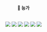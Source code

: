 <div align="center"> 
  
 <br/>
 <br/>
  
####  🤔 능가
  
 <br/>

<img src="https://img.shields.io/badge/React-61DAFB?style=for-the-badge&logo=React&logoColor=white"/>
<img src="https://img.shields.io/badge/ReactNative-00bfff?style=for-the-badge&logo=React&logoColor=white"/>
<img src="https://img.shields.io/badge/typescript-3178C6?style=for-the-badge&logo=typescript&logoColor=white"/>
<img src="https://img.shields.io/badge/JavaScript-F7DF1E?style=for-the-badge&logo=JavaScript&logoColor=white">
<img src="https://img.shields.io/badge/C-A8B9CC?style=for-the-badge&logo=C&logoColor=white">
<img src="https://img.shields.io/badge/C++-00599C?style=for-the-badge&logo=cplusplus&logoColor=white">
 
<br/>
<br/>
<br/>
<!--

#### 👯 갇혔어요

<br/>

[![soo's 42 stats](https://badge42.vercel.app/api/v2/cll5g971o006508mm482907tm/stats?cursusId=21&coalitionId=87)](https://profile.intra.42.fr/users/soo)
-->
<br/>
<br/>

 
#### 🥺 비루

<br>

[![Top Langs](https://github-readme-stats.vercel.app/api/top-langs/?username=obvoso&layout=compact&theme=tokyonight)](https://github.com/obvoso/github-readme-stats)

<br>

![obvoso's GitHub stats](https://github-readme-stats.vercel.app/api?username=obvoso&show_icons=true&theme=tokyonight)
</div>

